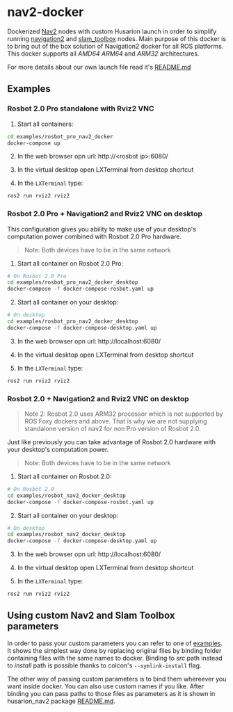 # nav2-docker
Dockerized [Nav2](https://navigation.ros.org/) nodes with custom Husarion launch in order to simplify running [navigation2](https://github.com/ros-planning/navigation2) and [slam_toolbox](https://github.com/SteveMacenski/slam_toolbox) nodes. Main purpose of this docker is to bring out of the box solution of Navigation2 docker for all ROS platforms. This docker supports all *AMD64* *ARM64* and *ARM32* architectures.

For more details about our own launch file read it's [README.md](./husarion_nav2/README.md)

## Examples
### Rosbot 2.0 Pro standalone with Rviz2 VNC
1. Start all containers:
```bash
cd examples/rosbot_pro_nav2_docker
docker-compose up
```

2. In the web browser opn url:  http://<rosbot<span> ip>:6080/

3. In the virtual desktop open LXTerminal from desktop shortcut

4. In the `LXTerminal` type:

```bash
ros2 run rviz2 rviz2
```

### Rosbot 2.0 Pro + Navigation2 and Rviz2 VNC on desktop
This configuration gives you ability to make use of your desktop's computation power combined with Rosbot 2.0 Pro hardware.

> Note: Both devices have to be in the same network

1. Start all container on Rosbot 2.0 Pro:
```bash
# On Rosbot 2.0 Pro
cd examples/rosbot_pro_nav2_docker_desktop
docker-compose -f docker-compose-rosbot.yaml up
```

2. Start all container on your desktop:
```bash
# On desktop
cd examples/rosbot_pro_nav2_docker_desktop
docker-compose -f docker-compose-desktop.yaml up
```
3. In the web browser opn url:  http://localhost:6080/

4. In the virtual desktop open LXTerminal from desktop shortcut

5. In the `LXTerminal` type:

```bash
ros2 run rviz2 rviz2
```


### Rosbot 2.0 + Navigation2 and Rviz2 VNC on desktop

> Note 2: Rosbot 2.0 uses ARM32 processor which is not supported by ROS Foxy dockers and above. That is why we are not supplying standalone version of nav2 for non Pro version of Rosbot 2.0.

Just like previously you can take advantage of Rosbot 2.0 hardware with your desktop's computation power.

> Note: Both devices have to be in the same network

1. Start all container on Rosbot 2.0:
```bash
# On Rosbot 2.0
cd examples/rosbot_nav2_docker_desktop
docker-compose -f docker-compose-rosbot.yaml up
```

2. Start all container on your desktop:
```bash
# On desktop
cd examples/rosbot_nav2_docker_desktop
docker-compose -f docker-compose-desktop.yaml up
```
3. In the web browser opn url: http://localhost:6080/

4. In the virtual desktop open LXTerminal from desktop shortcut

5. In the `LXTerminal` type:

```bash
ros2 run rviz2 rviz2
```

## Using custom Nav2 and Slam Toolbox parameters

In order to pass your custom parameters you can refer to one of [examples](./examples/custom_parameters).
It shows the simplest way done by replacing original files by binding folder containing files with the same names to docker. Binding to *src* path instead to *install* path is possible thanks to colcon's `--symlink-install` flag.

The other way of passing custom parameters is to bind them whereever you want inside docker. You can also use custom names if you like. After binding you can pass paths to those files as parameters as it is shown in husarion_nav2 package [README.md](./husarion_nav2/README.md).
